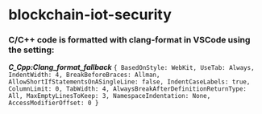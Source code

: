 # blockchain-iot-security

### C/C++ code is formatted with clang-format in VSCode using the setting:
_**C_Cpp:Clang_format_fallback**_
```{ BasedOnStyle: WebKit, UseTab: Always, IndentWidth: 4, BreakBeforeBraces: Allman, AllowShortIfStatementsOnASingleLine: false, IndentCaseLabels: true, ColumnLimit: 0, TabWidth: 4, AlwaysBreakAfterDefinitionReturnType: All, MaxEmptyLinesToKeep: 3, NamespaceIndentation: None, AccessModifierOffset: 0 }```
